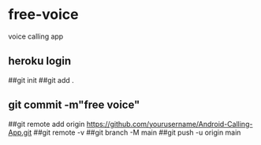 # free-voice
voice calling app
## heroku login
##git init
##git add .
## git commit -m"free voice"
##git remote add origin https://github.com/yourusername/Android-Calling-App.git
##git remote -v
##git branch -M main
##git push -u origin main



